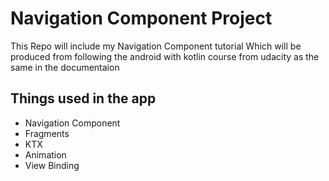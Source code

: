 # Navigation Component Project
This Repo will include my Navigation Component tutorial
Which will be produced from following the android with kotlin course from udacity as the same in the documentaion
## Things used in the app
- Navigation Component
- Fragments
- KTX
- Animation
- View Binding
